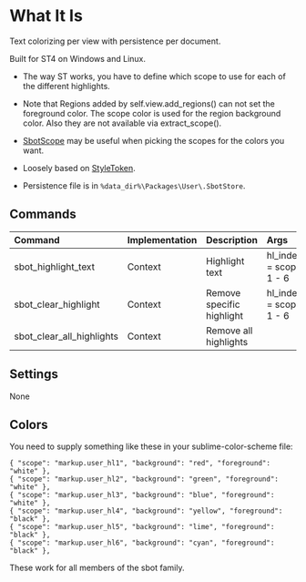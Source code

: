 # What It Is

Text colorizing per view with persistence per document.

Built for ST4 on Windows and Linux.

- The way ST works, you have to define which scope to use for each of the different highlights.
- Note that Regions added by self.view.add_regions() can not set the foreground color. The scope color is used
    for the region background color. Also they are not available via extract_scope().

- [SbotScope](https://github.com/cepthomas/SbotScope) may be useful when picking the scopes for the colors you want.
- Loosely based on [StyleToken](https://packagecontrol.io/packages/StyleToken).
- Persistence file is in `%data_dir%\Packages\User\.SbotStore`.


## Commands
| Command                    | Implementation | Description                   | Args                           |
| :--------                  | :-------       | :-------                      | :--------                      |
| sbot_highlight_text        | Context        | Highlight text                | hl_index = scope 1 - 6         |
| sbot_clear_highlight       | Context        | Remove specific highlight     | hl_index = scope 1 - 6         |
| sbot_clear_all_highlights  | Context        | Remove all highlights         |                                |

## Settings
None

## Colors
You need to supply something like these in your sublime-color-scheme file:
```
{ "scope": "markup.user_hl1", "background": "red", "foreground": "white" },
{ "scope": "markup.user_hl2", "background": "green", "foreground": "white" },
{ "scope": "markup.user_hl3", "background": "blue", "foreground": "white" },
{ "scope": "markup.user_hl4", "background": "yellow", "foreground": "black" },
{ "scope": "markup.user_hl5", "background": "lime", "foreground": "black" },
{ "scope": "markup.user_hl6", "background": "cyan", "foreground": "black" },
```
These work for all members of the sbot family.